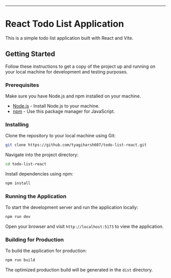---

# React Todo List Application

This is a simple todo list application built with React and Vite.

## Getting Started

Follow these instructions to get a copy of the project up and running on your local machine for development and testing purposes.

### Prerequisites

Make sure you have Node.js and npm installed on your machine.

- [Node.js](https://nodejs.org/) - Install Node.js to your machine.
- [npm](https://www.npmjs.com/) - Use this package manager for JavaScript.

### Installing

Clone the repository to your local machine using Git:

```bash
git clone https://github.com/tyagiharsh607/todo-list-react.git
```

Navigate into the project directory:

```bash
cd todo-list-react
```

Install dependencies using npm:

```bash
npm install
```


### Running the Application

To start the development server and run the application locally:

```bash
npm run dev
```


Open your browser and visit `http://localhost:5173` to view the application.

### Building for Production

To build the application for production:

```bash
npm run build
```



The optimized production build will be generated in the `dist` directory.

